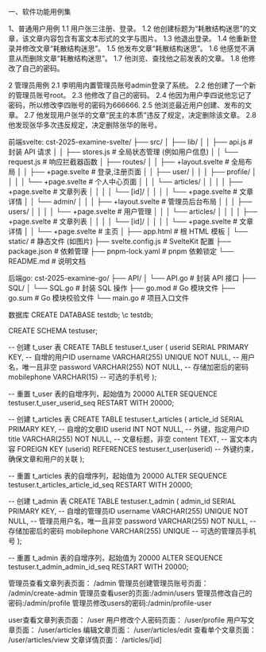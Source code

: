 一、软件功能用例集

1、普通用户用例
1.1 用户张三注册、登录。
1.2 他创建标题为“耗散结构迷思”的文章，该文章内容包含有富文本形式的文字与图片。
1.3 他退出登录。
1.4 他重新登录并修改文章“耗散结构迷思”。
1.5 他发布文章“耗散结构迷思”。
1.6 他感觉不满意从而删除文章“耗散结构迷思”。
1.7 他浏览、查找他之前发表的文章。
1.8 他修改了自己的密码。

2 管理员用例
2.1 李明用内置管理员账号admin登录了系统。
2.2 他创建了一个新的管理员账号root。
2.3 他修改了自己的密码。
2.4 他因为用户李四说他忘记了密码，所以修改李四账号的密码为666666.
2.5 他浏览最近用户创建、发布的文章。
2.7 他发现用户张华的文章“民主的本质”违反了规定，决定删除该文章。
2.8 他发现张华多次违反规定，决定删除张华的账号。

前端svelte:
cst-2025-examine-svelte/
├── src/
│   ├── lib/
│   │   ├── api.js        # 封装 API 请求
│   │   ├── stores.js     # 全局状态管理 (例如用户信息)
│   │   └── request.js    # 响应拦截器函数
│   ├── routes/
│   │   ├── +layout.svelte # 全局布局
│   │   ├── +page.svelte   # 登录,注册页面
│   │   ├── user/
│   │   │   ├── profile/
│   │   │   │   └── +page.svelte # 个人中心页面
│   │   │   └── articles/
│   │   │   │   ├── +page.svelte # 文章列表
│   │   │   │   └── [id]/
│   │   │   │       └── +page.svelte # 文章详情
│   │   └── admin/
│   │   │   ├── +layout.svelte # 管理员后台布局
│   │   │   ├── users/
│   │   │   │   └── +page.svelte # 用户管理
│   │   │   └── articles/
│   │   │   │   ├── +page.svelte # 文章列表
│   │   │   │   └── [id]/
│   │   │   │       └── +page.svelte # 文章详情
│   │   └── +page.svelte   # 主页
│   ├── app.html          # 根 HTML 模板
│   └── static/           # 静态文件 (如图片)
├── svelte.config.js    # SvelteKit 配置
├── package.json        # 依赖管理
├── pnpm-lock.yaml      # pnpm 依赖锁定
└── README.md           # 说明文档

后端go:
cst-2025-examine-go/
├── API/
│   └── API.go      # 封装 API 接口
├── SQL/
│   └── SQL.go      # 封装 SQL 操作
├── go.mod          # Go 模块文件
├── go.sum          # Go 模块校验文件
└── main.go         # 项目入口文件

数据库
CREATE DATABASE testdb;
\c testdb;

CREATE SCHEMA testuser;

-- 创建 t_user 表
CREATE TABLE testuser.t_user (
    userid SERIAL PRIMARY KEY,                   -- 自增的用户ID
    username VARCHAR(255) UNIQUE NOT NULL,        -- 用户名，唯一且非空
    password VARCHAR(255) NOT NULL,               -- 存储加密后的密码
    mobilephone VARCHAR(15)                       -- 可选的手机号
);

-- 重置 t_user 表的自增序列，起始值为 20000
ALTER SEQUENCE testuser.t_user_userid_seq RESTART WITH 20000;

-- 创建 t_articles 表
CREATE TABLE testuser.t_articles (
    article_id SERIAL PRIMARY KEY,                -- 自增的文章ID
    userid INT NOT NULL,                          -- 外键，指定用户ID
    title VARCHAR(255) NOT NULL,                   -- 文章标题，非空
    content TEXT,                                  -- 富文本内容
    FOREIGN KEY (userid) REFERENCES testuser.t_user(userid) -- 外键约束，确保文章和用户的关联
);

-- 重置 t_articles 表的自增序列，起始值为 20000
ALTER SEQUENCE testuser.t_articles_article_id_seq RESTART WITH 20000;

-- 创建 t_admin 表
CREATE TABLE testuser.t_admin (
    admin_id SERIAL PRIMARY KEY,                  -- 自增的管理员ID
    username VARCHAR(255) UNIQUE NOT NULL,         -- 管理员用户名，唯一且非空
    password VARCHAR(255) NOT NULL,                -- 存储加密后的密码
    mobilephone VARCHAR(255) UNIQUE               -- 可选的管理员手机号
);

-- 重置 t_admin 表的自增序列，起始值为 20000
ALTER SEQUENCE testuser.t_admin_admin_id_seq RESTART WITH 20000;


管理员查看文章列表页面： /admin 
管理员创建管理员账号页面： /admin/create-admin 
管理员查看user的页面:/admin/users
管理员修改自己的密码:/admin/profile 
管理员修改users的密码:/admin/profile-user

user查看文章列表页面： /user
用户修改个人密码页面： /user/profile 
用户写文章页面： /user/articles 
编辑文章页面： /user/articles/edit 
查看单个文章页面： /user/articles/view 
文章详情页面： /articles/[id]